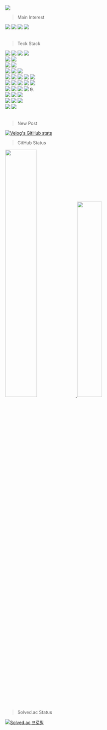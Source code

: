 <img src="https://img.shields.io/badge/-Welcome to My GitHub-B1181E?style=for-the-badge">

> Main Interest  
<div align=left> 
  <img src="https://img.shields.io/badge/-Software%20Development-0A2647?style=for-the-badge">
  <img src="https://img.shields.io/badge/-Data%20Enginnering-0A2647?style=for-the-badge">
  <img src="https://img.shields.io/badge/-Cloud%20Computing-0A2647?style=for-the-badge">
  <img src="https://img.shields.io/badge/-IoT-0A2647?style=for-the-badge">
  <br/>
</div>  
  ㅤ

> Teck Stack
<div align=left> 
  <img src="https://img.shields.io/badge/python-3776AB?style=for-the-badge&logo=python&logoColor=white"> 
  <img src="https://img.shields.io/badge/JAVA-007396?style=for-the-badge&logo=java&logoColor=white">
  <img src="https://img.shields.io/badge/c-A8B9CC?style=for-the-badge">
  <img src="https://img.shields.io/badge/sql-4479A1?style=for-the-badge"> 
  <br>

  <img src="https://img.shields.io/badge/mysql-4479A1?style=for-the-badge&logo=mysql&logoColor=white"> 
  <img src="https://img.shields.io/badge/DataGrip-000000?style=for-the-badge&logo=DataGrip&logoColor=white">
  <br>
  
  <img src="https://img.shields.io/badge/Amazon Web Services-232F3E?style=for-the-badge&logo=amazonaws&logoColor=white"> 
  <img src="https://img.shields.io/badge/Naver Cloud-03C75A?style=for-the-badge&logo=Naver&logoColor=white">
  <br>
  
  <img src="https://img.shields.io/badge/flask-000000?style=for-the-badge&logo=flask&logoColor=white">
  <img src="https://img.shields.io/badge/node.js-339933?style=for-the-badge&logo=Node.js&logoColor=white">
  <img src="https://img.shields.io/badge/nginx-009639?style=for-the-badge&logo=nginx&logoColor=white">
  <br>
  
  <img src="https://img.shields.io/badge/opencv-5C3EE8?style=for-the-badge&logo=opencv&logoColor=white">
  <img src="https://img.shields.io/badge/pandas-150458?style=for-the-badge&logo=pandas&logoColor=white">
  <img src="https://img.shields.io/badge/TensorFlow-FF6F00?style=for-the-badge&logo=TensorFlow&logoColor=white">
  <img src="https://img.shields.io/badge/keras-D00000?style=for-the-badge&logo=keras&logoColor=white">
  <img src="https://img.shields.io/badge/PyTorch-EE4C2C?style=for-the-badge&logo=PyTorch&logoColor=white">
  <br>
  
  <img src="https://img.shields.io/badge/javascript-F7DF1E?style=for-the-badge&logo=javascript&logoColor=black"> 
  <img src="https://img.shields.io/badge/html-E34F26?style=for-the-badge&logo=html5&logoColor=white"> 
  <img src="https://img.shields.io/badge/css-1572B6?style=for-the-badge&logo=css3&logoColor=white"> 
  <img src="https://img.shields.io/badge/React-61DAFB?style=for-the-badge&logo=React&logoColor=black">
  <img src="https://img.shields.io/badge/bootstrap-7952B3?style=for-the-badge&logo=bootstrap&logoColor=white">
  <br>
  
  <img src="https://img.shields.io/badge/Matlab-black?style=for-the-badge"> 
  <img src="https://img.shields.io/badge/Arduino-00979D?style=for-the-badge&logo=Arduino&logoColor=white">
  <img src="https://img.shields.io/badge/Virtual Box-183A61?style=for-the-badge&logo=VirtualBox&logoColor=white">
  <img src="https://img.shields.io/badge/LogicWorks-black?style=for-the-badge"> 9.
  <br>
  
  <img src="https://img.shields.io/badge/github-181717?style=for-the-badge&logo=github&logoColor=white">
  <img src="https://img.shields.io/badge/Slack-4A154B?style=for-the-badge&logo=Slack&logoColor=white">
  <img src="https://img.shields.io/badge/notion-000000?style=for-the-badge&logo=notion&logoColor=white">
  <br>
  
  <img src="https://img.shields.io/badge/GitHub Actions-2088FF?style=for-the-badge&logo=GitHub Actions&logoColor=white">
  <img src="https://img.shields.io/badge/Jenkins-D24939?style=for-the-badge&logo=Jenkins&logoColor=white">
  <img src="https://img.shields.io/badge/Docker-2496ED?style=for-the-badge&logo=Docker&logoColor=white">
  <br>
  
  <img src="https://img.shields.io/badge/windows-0078D6?style=for-the-badge&logo=windows&logoColor=white">
  <img src="https://img.shields.io/badge/linux-FCC624?style=for-the-badge&logo=linux&logoColor=black"> 
  
  <br>  
ㅤ 
</div>


> New Post  


[![Velog's GitHub stats](https://velog-readme-stats.vercel.app/api?name=sieunc)](https://velog.io/@sieunc/Airflow)

> GitHub Status
<div>
  <a href="s">
    <img src="https://github-readme-stats.vercel.app/api?username=sdiaeyu6n&theme=white&show_icons=true" width="45%" />
  </a>
  <a href="s">
    <img src="https://github-readme-stats.vercel.app/api/top-langs/?username=sdiaeyu6n&exclude_repo=sdiaeyu6n.github.io&layout=compact&theme=white" width="40%"/>
  </a>  
</div>    
  ㅤ

> Solved.ac Status  


[![Solved.ac 프로필](http://mazassumnida.wtf/api/v2/generate_badge?boj=nadia)](https://solved.ac/nadia)    
